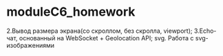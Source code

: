 # moduleC6_homework
2.Вывод размера экрана(со скроллом, без скролла, viewport);
3.Echo-чат, основанный на WebSocket + Geolocation API;
svg. Работа с svg-изображениями
